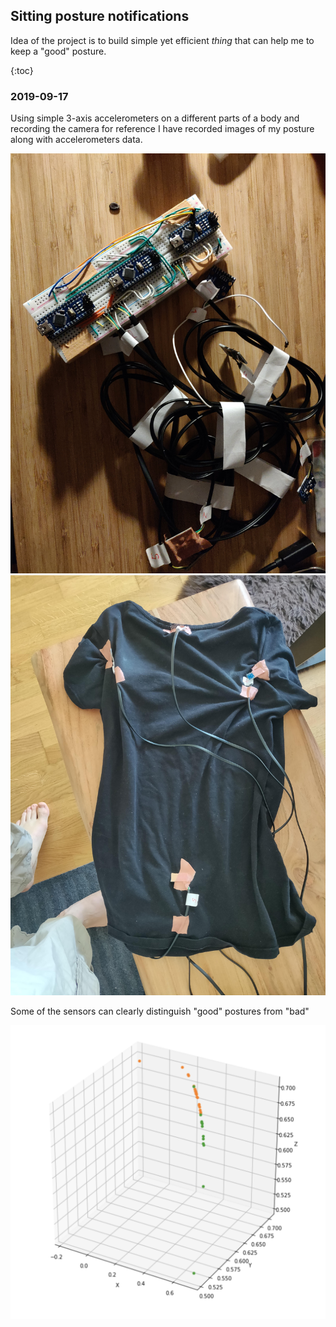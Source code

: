 ## Sitting posture notifications

Idea of the project is to build simple yet efficient _thing_ that can help me to keep a "good" posture.

{:toc}

### 2019-09-17

Using simple 3-axis accelerometers on a different parts of a body and recording the camera for reference I have recorded images of my posture along with accelerometers data.

![1](./img/IMG_20190728_220648.jpg) ![2](./img/IMG_20190831_094154.jpg)

Some of the sensors can clearly distinguish "good" postures from "bad"

![3](./img/single_axis_labels.png)
